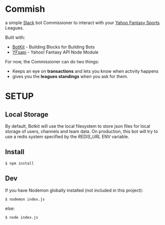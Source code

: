 # Commish
a simple [Slack](http://slack.com) bot Commissioner to interact with your [Yahoo Fantasy Sports](https://developer.yahoo.com/fantasysports/) Leagues.

Built with: 
- [BotKit](https://github.com/howdyai/botkit) - Building Blocks for Building Bots
- [YFsapi](https://github.com/whatadewitt/yfsapi) - Yahoo! Fantasy API Node Module

For now, the Commissioner can do two things:
- Keeps an eye on **transactions** and lets you know when activity happens
- gives you the **leagues standings** when you ask for them.

# SETUP
## Local Storage
By default, Botkit will use the local filesystem to store json files for local storage of users, channels and team data. On production, this bot will try to use a redis system specified by the *REDIS_URL* ENV variable.

## Install
```shell
$ npm install
```

## Dev
If you have Nodemon globally installed (not included in this project):
```shell
$ nodemon index.js
```

else:
```shell
$ node index.js
```

